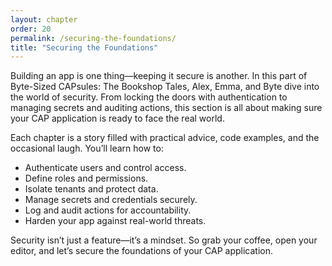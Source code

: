 ```yaml
---
layout: chapter
order: 20
permalink: /securing-the-foundations/
title: "Securing the Foundations"
---
```


Building an app is one thing—keeping it secure is another. In this part of Byte-Sized CAPsules: The Bookshop Tales, Alex, Emma, and Byte dive into the world of security. From locking the doors with authentication to managing secrets and auditing actions, this section is all about making sure your CAP application is ready to face the real world.

Each chapter is a story filled with practical advice, code examples, and the occasional laugh. You’ll learn how to:

- Authenticate users and control access.
- Define roles and permissions.
- Isolate tenants and protect data.
- Manage secrets and credentials securely.
- Log and audit actions for accountability.
- Harden your app against real-world threats.

Security isn’t just a feature—it’s a mindset. So grab your coffee, open your editor, and let’s secure the foundations of your CAP application.
